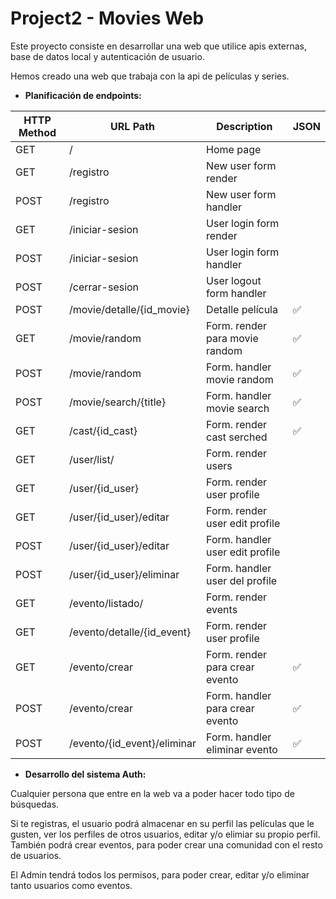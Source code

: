 # Project2 - Movies Web

Este proyecto consiste en desarrollar una web que utilice apis externas, base de datos local y autenticación de usuario. 

Hemos creado una web que trabaja con la api de películas y series. 

- **Planificación de endpoints:**


| HTTP Method | URL Path                    | Description                     | JSON |
| ------------| ------------------------    | ------------------------------- |------|
| GET         | /                           | Home page                       |      |
| GET         | /registro                   | New user form render            |      |
| POST        | /registro                   | New user form handler           |      |
| GET         | /iniciar-sesion             | User login form render          |      |
| POST        | /iniciar-sesion             | User login form handler         |      |
| POST        | /cerrar-sesion              | User logout form handler        |      |
| POST        | /movie/detalle/{id_movie}   | Detalle película                |  ✅  |
| GET         | /movie/random               | Form. render para movie random  |  ✅  |
| POST        | /movie/random               | Form. handler movie random      |  ✅  | 
| POST        | /movie/search/{title}       | Form. handler movie search      |  ✅  |
| GET         | /cast/{id_cast}             | Form. render cast serched       |  ✅  |
| GET         | /user/list/                 | Form. render users              |      |
| GET         | /user/{id_user}             | Form. render user profile       |      |
| GET         | /user/{id_user}/editar      | Form. render user edit profile  |      |
| POST        | /user/{id_user}/editar      | Form. handler user edit profile |      |
| POST        | /user/{id_user}/eliminar    | Form. handler user del profile  |      |
| GET         | /evento/listado/            | Form. render events             |      |
| GET         | /evento/detalle/{id_event}  | Form. render user profile       |      |
| GET         | /evento/crear               | Form. render para crear evento  |  ✅  |
| POST        | /evento/crear               | Form. handler para crear evento |  ✅  |
| POST        | /evento/{id_event}/eliminar | Form. handler eliminar evento   |  ✅  |

- **Desarrollo del sistema Auth:**

Cualquier persona que entre en la web va a poder hacer todo tipo de búsquedas. 

Si te registras, el usuario podrá almacenar en su perfil las películas que le gusten, ver los perfiles de otros usuarios, editar y/o elimiar su propio perfil. También podrá crear eventos, para poder crear una comunidad con el resto de usuarios. 

El Admin tendrá todos los permisos, para poder crear, editar y/o eliminar tanto usuarios como eventos. 




